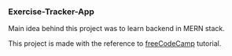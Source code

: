 <h3>Exercise-Tracker-App</h3>
Main idea behind this project was to learn backend in MERN stack.

This project is made with the reference to <a href="https://www.youtube.com/watch?v=7CqJlxBYj-M">freeCodeCamp</a> tutorial.
